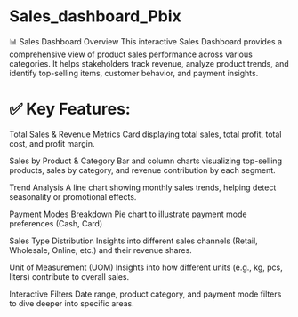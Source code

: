 # Sales_dashboard_Pbix
📊 Sales Dashboard Overview This interactive Sales Dashboard provides a comprehensive view of product sales performance across various categories. It helps stakeholders track revenue, analyze product trends, and identify top-selling items, customer behavior, and payment insights.

# ✅ Key Features:
Total Sales & Revenue Metrics
Card displaying total sales, total profit, total cost, and profit margin.

Sales by Product & Category
Bar and column charts visualizing top-selling products, sales by category, and revenue contribution by each segment.

Trend Analysis
A line chart showing monthly sales trends, helping detect seasonality or promotional effects.

Payment Modes Breakdown
Pie chart to illustrate payment mode preferences (Cash, Card)

Sales Type Distribution
Insights into different sales channels (Retail, Wholesale, Online, etc.) and their revenue shares.

Unit of Measurement (UOM)
Insights into how different units (e.g., kg, pcs, liters) contribute to overall sales.

Interactive Filters
Date range, product category, and payment mode filters to dive deeper into specific areas.
